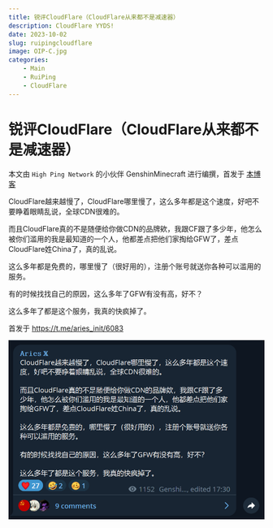 ```yaml
---
title: 锐评CloudFlare（CloudFlare从来都不是减速器）
description: CloudFlare YYDS!
date: 2023-10-02
slug: ruipingcloudflare
image: OIP-C.jpg
categories:
    - Main
    - RuiPing
    - CloudFlare
---
```


# 锐评CloudFlare（CloudFlare从来都不是减速器）

本文由 `High Ping Network` 的小伙伴 GenshinMinecraft 进行编撰，首发于 [本博客](https://blog.highp.ing)

CloudFlare越来越慢了，CloudFlare哪里慢了，这么多年都是这个速度，好吧不要睁着眼睛乱说，全球CDN很难的。

而且CloudFlare真的不是随便给你做CDN的品牌欸，我跟CF跟了多少年，他怎么被你们滥用的我是最知道的一个人，他都差点把他们家掏给GFW了，差点CloudFlare姓China了，真的乱说。

这么多年都是免费的，哪里慢了（很好用的），注册个账号就送你各种可以滥用的服务。

有的时候找找自己的原因，这么多年了GFW有没有高，好不？

这么多年了都是这个服务，我真的快疯掉了。

首发于 <https://t.me/aries_init/6083>

![Alt text](image.png)
